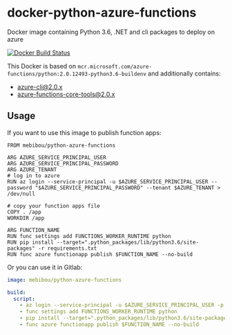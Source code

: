 # docker-python-azure-functions
Docker image containing Python 3.6, .NET and cli packages to deploy on azure

[![Docker Build Status](https://img.shields.io/docker/build/mebibou/python-azure-functions.svg)](https://hub.docker.com/r/mebibou/python-azure-functions/)

This Docker is based on `mcr.microsoft.com/azure-functions/python:2.0.12493-python3.6-buildenv` and additionally contains:

* azure-cli@2.0.x
* azure-functions-core-tools@2.0.x

## Usage

If you want to use this image to publish function apps:

```
FROM mebibou/python-azure-functions

ARG AZURE_SERVICE_PRINCIPAL_USER
ARG AZURE_SERVICE_PRINCIPAL_PASSWORD
ARG AZURE_TENANT
# log in to azure
RUN az login --service-principal -u $AZURE_SERVICE_PRINCIPAL_USER --password "$AZURE_SERVICE_PRINCIPAL_PASSWORD" --tenant $AZURE_TENANT > /dev/null

# copy your function apps file
COPY . /app
WORKDIR /app

ARG FUNCTION_NAME
RUN func settings add FUNCTIONS_WORKER_RUNTIME python
RUN pip install --target=".python_packages/lib/python3.6/site-packages" -r requirements.txt
RUN func azure functionapp publish $FUNCTION_NAME --no-build
```

Or you can use it in Gitlab:
```yaml
image: mebibou/python-azure-functions

build:
  script:
    - az login --service-principal -u $AZURE_SERVICE_PRINCIPAL_USER -p "$AZURE_SERVICE_PRINCIPAL_PASSWORD" --tenant $AZURE_TENANT
    - func settings add FUNCTIONS_WORKER_RUNTIME python
    - pip install --target=".python_packages/lib/python3.6/site-packages" -r requirements.txt
    - func azure functionapp publish $FUNCTION_NAME --no-build
```
